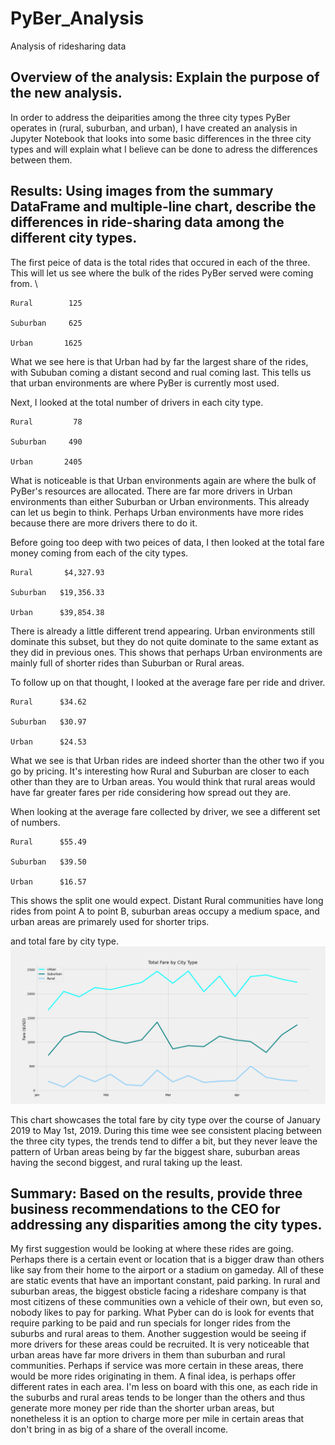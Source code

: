 # PyBer_Analysis
Analysis of ridesharing data

   ## Overview of the analysis: Explain the purpose of the new analysis.
   In order to address the deiparities among the three city types PyBer operates in (rural, suburban, and urban), I have created an analysis in Jupyter Notebook 
   that looks into some basic differences in the three city types and will explain what I believe can be done to adress the differences between them. 
   ## Results: Using images from the summary DataFrame and multiple-line chart, describe the differences in ride-sharing data among the different city types.
   
   The first peice of data is the total rides that occured in each of the three. This will let us see where the bulk of the rides PyBer served were coming from. \
 ```  
Rural        125

Suburban     625

Urban       1625
```
What we see here is that Urban had by far the largest share of the rides, with Sububan coming a distant second and rual coming last. This tells us that urban environments are where PyBer is currently most used. 


Next, I looked at the total number of drivers in each city type.
```
Rural         78

Suburban     490

Urban       2405
```
What is noticeable is that Urban environments again are where the bulk of PyBer's resources are allocated. There are far more drivers in Urban environments than either Suburban or Urban environments. This already can let us begin to think. Perhaps Urban environments have more rides because there are more drivers there to do it. 

Before going too deep with two peices of data, I then looked at the total fare money coming from each of the city types. 
```
Rural       $4,327.93

Suburban   $19,356.33

Urban      $39,854.38
```
There is already a little different trend appearing. Urban environments still dominate this subset, but they do not quite dominate to the same extant as they did in previous ones. This shows that perhaps Urban environments are mainly full of shorter rides than Suburban or Rural areas. 

To follow up on that thought, I looked at the average fare per ride and driver.  
```
Rural      $34.62

Suburban   $30.97

Urban      $24.53
```
What we see is that Urban rides are indeed shorter than the other two if you go by pricing. It's interesting how Rural and Suburban are closer to each other than they are to Urban areas. You would think that rural areas would have far greater fares per ride considering how spread out they are. 

When looking at the average fare collected by driver, we see a different set of numbers. 
```
Rural      $55.49

Suburban   $39.50

Urban      $16.57
```
This shows the split one would expect. Distant Rural communities have long rides from point A to point B, suburban areas occupy a medium space, and urban areas are primarely used for shorter trips. 

and total fare by city type. 
![Graph I made](https://github.com/TCJester10/PyBer_Analysis/blob/main/analysis/Pyber_fare_summary.png)

This chart showcases the total fare by city type over the course of January 2019 to May 1st, 2019. During this time wee see consistent placing between the three city types, the trends tend to differ a bit, but they never leave the pattern of Urban areas being by far the biggest share, suburban areas having the second biggest, and rural taking up the least. 

   ## Summary: Based on the results, provide three business recommendations to the CEO for addressing any disparities among the city types.
   My first suggestion would be looking at where these rides are going. Perhaps there is a certain event or location that is a bigger draw than others like say from their home to the airport or a stadium on gameday. All of these are static events that have an important constant, paid parking. In rural and suburban areas, the biggest obsticle facing a rideshare company is that most citizens of these communities own a vehicle of their own, but even so, nobody likes to pay for parking. What Pyber can do is look for events that require parking to be paid and run specials for longer rides from the suburbs and rural areas to them. Another suggestion would be seeing if more drivers for these areas could be recruited. It is very noticeable that urban areas have far more drivers in them than suburban and rural communities. Perhaps if service was more certain in these areas, there would be more rides originating in them. A final idea, is perhaps offer different rates in each area. I'm less on board with this one, as each ride in the suburbs and rural areas tends to be longer than the others and thus generate more money per ride than the shorter urban areas, but nonetheless it is an option to charge more per mile in certain areas that don't bring in as big of a share of the overall income. 
